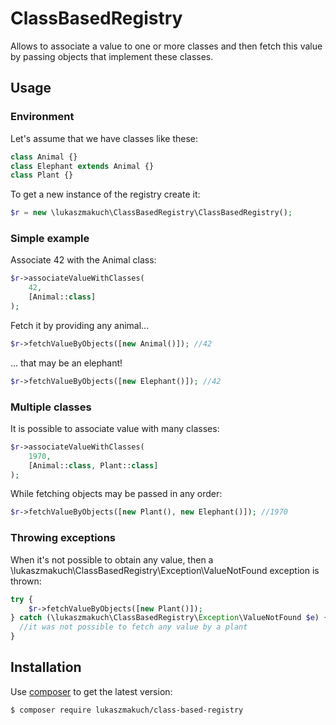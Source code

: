 # ClassBasedRegistry
Allows to associate a value to one or more classes and then fetch this value by passing objects that implement these classes.

## Usage
### Environment
Let's assume that we have classes like these:
```php
class Animal {}
class Elephant extends Animal {}
class Plant {}
```
To get a new instance of the registry create it:
```php
$r = new \lukaszmakuch\ClassBasedRegistry\ClassBasedRegistry();
```
### Simple example
Associate 42 with the Animal class:
```php
$r->associateValueWithClasses(
    42,
    [Animal::class]
);
```
Fetch it by providing any animal...
```php
$r->fetchValueByObjects([new Animal()]); //42
```
... that may be an elephant!
```php
$r->fetchValueByObjects([new Elephant()]); //42
```
### Multiple classes
It is possible to associate value with many classes:
```php
$r->associateValueWithClasses(
    1970,
    [Animal::class, Plant::class]
);
```
While fetching objects may be passed in any order:
```php
$r->fetchValueByObjects([new Plant(), new Elephant()]); //1970
```
### Throwing exceptions
When it's not possible to obtain any value, 
then a \lukaszmakuch\ClassBasedRegistry\Exception\ValueNotFound exception is thrown:
```php
try {
    $r->fetchValueByObjects([new Plant()]);
} catch (\lukaszmakuch\ClassBasedRegistry\Exception\ValueNotFound $e) {
  //it was not possible to fetch any value by a plant
}
```
## Installation
Use [composer](https://getcomposer.org) to get the latest version:
```
$ composer require lukaszmakuch/class-based-registry
```
